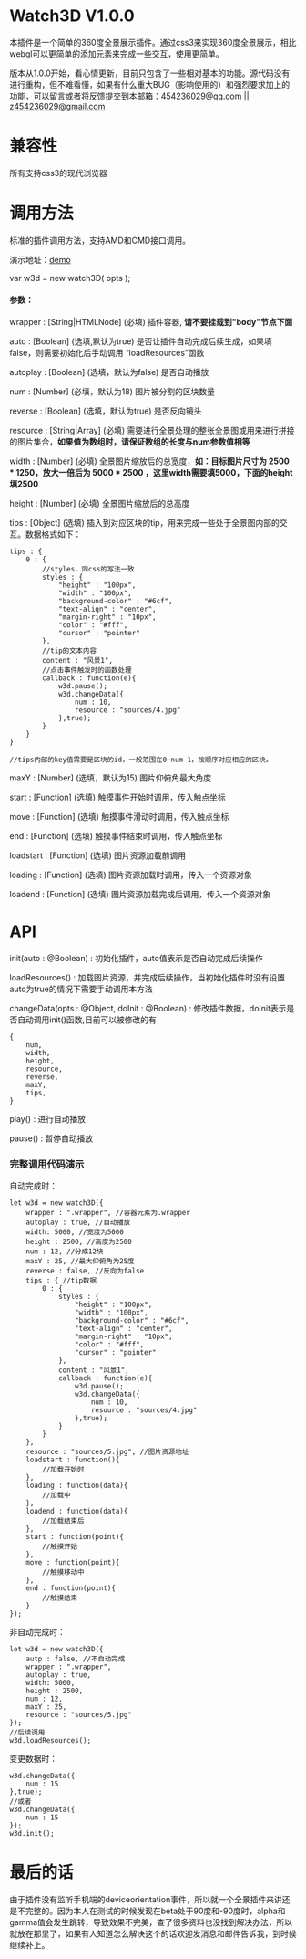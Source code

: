 # Watch3D V1.0.0
本插件是一个简单的360度全景展示插件。通过css3来实现360度全景展示，相比webgl可以更简单的添加元素来完成一些交互，使用更简单。

版本从1.0.0开始，看心情更新，目前只包含了一些相对基本的功能。源代码没有进行重构，但不难看懂，如果有什么重大BUG（影响使用的）和强烈要求加上的功能，可以留言或者将反馈提交到本邮箱：454236029@qq.com || z454236029@gmail.com

# 兼容性

所有支持css3的现代浏览器

# 调用方法

标准的插件调用方法，支持AMD和CMD接口调用。

演示地址：[demo](http://lonelymoon.linux2.jiuhost.com/demo/watch3D/demo/index.html)

var w3d = new watch3D( opts );

#### 参数：

wrapper : [String|HTMLNode] (必填) 插件容器, **请不要挂载到"body"节点下面**

auto : [Boolean] (选填,默认为true) 是否让插件自动完成后续生成，如果填false，则需要初始化后手动调用 “loadResources”函数

autoplay : [Boolean] (选填，默认为false) 是否自动播放

num : [Number] (必填，默认为18) 图片被分割的区块数量

reverse : [Boolean] (选填，默认为true) 是否反向镜头

resource : [String|Array] (必填) 需要进行全景处理的整张全景图或用来进行拼接的图片集合，**如果值为数组时，请保证数组的长度与num参数值相等**

width : [Number] (必填) 全景图片缩放后的总宽度，**如：目标图片尺寸为 2500 * 1250，放大一倍后为 5000 * 2500 ，这里width需要填5000，下面的height填2500**

height : [Number] (必填) 全景图片缩放后的总高度

tips : [Object] (选填) 插入到对应区块的tip，用来完成一些处于全景图内部的交互。数据格式如下：

```
tips : {
    0 : {
        //styles，同css的写法一致
        styles : {
            "height" : "100px",
            "width" : "100px",
            "background-color" : "#6cf",
            "text-align" : "center",
            "margin-right" : "10px",
            "color" : "#fff",
            "cursor" : "pointer"
        },
        //tip的文本内容
        content : "风景1",
        //点击事件触发时的函数处理
        callback : function(e){
            w3d.pause();
            w3d.changeData({
                num : 10,
                resource : "sources/4.jpg"
            },true);
        }
    }
}

//tips内部的key值需要是区块的id，一般范围在0~num-1，按顺序对应相应的区块。
```


maxY : [Number] (选填，默认为15)
图片仰俯角最大角度

start : [Function] (选填) 触摸事件开始时调用，传入触点坐标

move : [Function] (选填)
触摸事件滑动时调用，传入触点坐标

end : [Function] (选填)
触摸事件结束时调用，传入触点坐标

loadstart : [Function] (选填)
图片资源加载前调用

loading : [Function] (选填)
图片资源加载时调用，传入一个资源对象

loadend : [Function] (选填)
图片资源加载完成后调用，传入一个资源对象

# API

init(auto : @Boolean) : 初始化插件，auto值表示是否自动完成后续操作

loadResources() : 加载图片资源，并完成后续操作，当初始化插件时没有设置auto为true的情况下需要手动调用本方法

changeData(opts : @Object, doInit : @Boolean) : 修改插件数据，doInit表示是否自动调用init()函数,目前可以被修改的有

```
{
    num,
    width,
    height,
    resource,
    reverse,
    maxY,
    tips,
}
```

play() : 进行自动播放

pause() : 暂停自动播放

### 完整调用代码演示

自动完成时：
```
let w3d = new watch3D({
    wrapper : ".wrapper", //容器元素为.wrapper
    autoplay : true, //自动播放
    width: 5000, //宽度为5000
    height : 2500, //高度为2500
    num : 12, //分成12块
    maxY : 25, //最大仰俯角为25度
    reverse : false, //反向为false
    tips : { //tip数据
        0 : {
            styles : {
                "height" : "100px",
                "width" : "100px",
                "background-color" : "#6cf",
                "text-align" : "center",
                "margin-right" : "10px",
                "color" : "#fff",
                "cursor" : "pointer"
            },
            content : "风景1",
            callback : function(e){
                w3d.pause();
                w3d.changeData({
                    num : 10,
                    resource : "sources/4.jpg"
                },true);
            }
        }
    },
    resource : "sources/5.jpg", //图片资源地址
    loadstart : function(){
        //加载开始时
    },
    loading : function(data){
        //加载中
    },
    loadend : function(data){
        //加载结束后
    },
    start : function(point){
        //触摸开始
    },
    move : function(point){
        //触摸移动中
    },
    end : function(point){
        //触摸结束
    }
});
```
非自动完成时：

```
let w3d = new watch3D({
    autp : false, //不自动完成
    wrapper : ".wrapper",
    autoplay : true,
    width: 5000,
    height : 2500,
    num : 12,
    maxY : 25,
    resource : "sources/5.jpg"
});
//后续调用
w3d.loadResources();
```
变更数据时：

```
w3d.changeData({
    num : 15
},true);
//或者
w3d.changeData({
    num : 15
});
w3d.init();
```

# 最后的话

由于插件没有监听手机端的deviceorientation事件，所以就一个全景插件来讲还是不完整的。因为本人在测试的时候发现在beta处于90度和-90度时，alpha和gamma值会发生跳转，导致效果不完美，查了很多资料也没找到解决办法，所以就放在那里了，如果有人知道怎么解决这个的话欢迎发消息和邮件告诉我，到时候继续补上。

